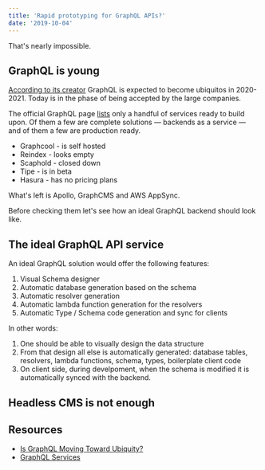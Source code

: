 ```yaml
---
title: 'Rapid prototyping for GraphQL APIs?'
date: '2019-10-04'
---
```


That's nearly impossible.

<!--more-->


## GraphQL is young

[According to its creator](https://nordicapis.com/is-graphql-moving-toward-ubiquity/) GraphQL is expected to become ubiquitos in 2020-2021. Today is in the phase of being accepted by the large companies.

The official GraphQL page [lists](https://graphql.org/code/#services) only a handful of services ready to build upon. Of them a few are complete solutions &mdash; backends as a service &mdash; and of them a few are production ready.

- Graphcool - is self hosted
- Reindex - looks empty
- Scaphold - closed down
- Tipe - is in beta
- Hasura - has no pricing plans

What's left is Apollo, GraphCMS and AWS AppSync.

Before checking them let's see how an ideal GraphQL backend should look like.

## The ideal GraphQL API service

An ideal GraphQL solution would offer the following features:

1. Visual Schema designer
2. Automatic database generation based on the schema
3. Automatic resolver generation
4. Automatic lambda function generation for the resolvers
5. Automatic Type / Schema code generation and sync for clients

In other words:

1. One should be able to visually design the data structure
2. From that design all else is automatically generated: database tables, resolvers, lambda functions, schema, types, boilerplate client code
3. On client side, during develpoment, when the schema is modified it is automatically synced with the backend.

## Headless CMS is not enough

## Resources

- [Is GraphQL Moving Toward Ubiquity?](https://nordicapis.com/is-graphql-moving-toward-ubiquity/)
- [GraphQL Services](https://graphql.org/code/#services)